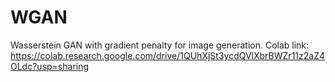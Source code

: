 # WGAN

Wasserstein GAN with gradient penalty for image generation. Colab link: https://colab.research.google.com/drive/1QUhXjSt3ycdQVlXbrBWZr11z2aZ4OLdc?usp=sharing

